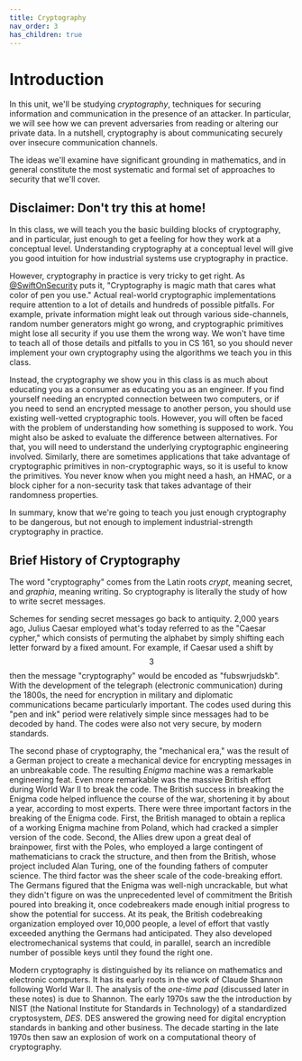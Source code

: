 ```yaml
---
title: Cryptography
nav_order: 3
has_children: true
---
```


# Introduction

In this unit, we'll be studying _cryptography_, techniques for securing
information and communication in the presence of an attacker. In particular, we
will see how we can prevent adversaries from reading or altering our private
data. In a nutshell, cryptography is about communicating securely over insecure
communication channels.

The ideas we'll examine have significant grounding in mathematics, and in
general constitute the most systematic and formal set of approaches to security
that we'll cover.

## Disclaimer: Don't try this at home!

In this class, we will teach you the basic building blocks of cryptography, and
in particular, just enough to get a feeling for how they work at a conceptual
level. Understanding cryptography at a conceptual level will give you good
intuition for how industrial systems use cryptography in practice.

However, cryptography in practice is very tricky to get right. As
[@SwiftOnSecurity](https://twitter.com/swiftonsecurity) puts it, "Cryptography
is magic math that cares what color of pen you use." Actual real-world
cryptographic implementations require attention to a lot of details and hundreds
of possible pitfalls. For example, private information might leak out through
various side-channels, random number generators might go wrong, and
cryptographic primitives might lose all security if you use them the wrong way.
We won't have time to teach all of those details and pitfalls to you in CS 161,
so you should never implement your own cryptography using the algorithms we
teach you in this class.

Instead, the cryptography we show you in this class is as much about educating
you as a consumer as educating you as an engineer. If you find yourself needing
an encrypted connection between two computers, or if you need to send an
encrypted message to another person, you should use existing well-vetted
cryptographic tools. However, you will often be faced with the problem of
understanding how something is supposed to work. You might also be asked to
evaluate the difference between alternatives. For that, you will need to
understand the underlying cryptographic engineering involved. Similarly, there
are sometimes applications that take advantage of cryptographic primitives in
non-cryptographic ways, so it is useful to know the primitives. You never know
when you might need a hash, an HMAC, or a block cipher for a non-security task
that takes advantage of their randomness properties.

In summary, know that we're going to teach you just enough cryptography to be
dangerous, but not enough to implement industrial-strength cryptography in
practice.

## Brief History of Cryptography

The word "cryptography" comes from the Latin roots _crypt_, meaning secret, and
_graphia_, meaning writing. So cryptography is literally the study of how to
write secret messages.

Schemes for sending secret messages go back to antiquity. 2,000 years ago,
Julius Caesar employed what's today referred to as the "Caesar cypher," which
consists of permuting the alphabet by simply shifting each letter forward by a
fixed amount. For example, if Caesar used a shift by $$3$$ then the message
"cryptography" would be encoded as "fubswrjudskb". With the development of the
telegraph (electronic communication) during the 1800s, the need for encryption
in military and diplomatic communications became particularly important. The
codes used during this "pen and ink" period were relatively simple since
messages had to be decoded by hand. The codes were also not very secure, by
modern standards.

The second phase of cryptography, the "mechanical era," was the result of a
German project to create a mechanical device for encrypting messages in an
unbreakable code. The resulting _Enigma_ machine was a remarkable engineering
feat. Even more remarkable was the massive British effort during World War II to
break the code. The British success in breaking the Enigma code helped influence
the course of the war, shortening it by about a year, according to most experts.
There were three important factors in the breaking of the Enigma code. First,
the British managed to obtain a replica of a working Enigma machine from Poland,
which had cracked a simpler version of the code. Second, the Allies drew upon a
great deal of brainpower, first with the Poles, who employed a large contingent
of mathematicians to crack the structure, and then from the British, whose
project included Alan Turing, one of the founding fathers of computer science.
The third factor was the sheer scale of the code-breaking effort. The Germans
figured that the Enigma was well-nigh uncrackable, but what they didn't figure
on was the unprecedented level of commitment the British poured into breaking
it, once codebreakers made enough initial progress to show the potential for
success. At its peak, the British codebreaking organization employed over 10,000
people, a level of effort that vastly exceeded anything the Germans had
anticipated. They also developed electromechanical systems that could, in
parallel, search an incredible number of possible keys until they found the
right one.

Modern cryptography is distinguished by its reliance on mathematics and
electronic computers. It has its early roots in the work of Claude Shannon
following World War II. The analysis of the _one-time pad_ (discussed later in
these notes) is due to Shannon. The early 1970s saw the the introduction by NIST
(the National Institute for Standards in Technology) of a standardized
cryptosystem, _DES_. DES answered the growing need for digital encryption
standards in banking and other business. The decade starting in the late 1970s
then saw an explosion of work on a computational theory of cryptography.

